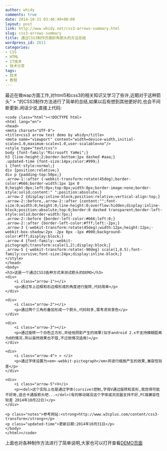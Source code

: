 ```yaml
---
author: whidy
comments: true
date: 2014-10-31 03:46:49+00:00
layout: post
link: http://www.whidy.net/css3-arrows-summary.html
slug: css3-arrows-summary
title: 通过CSS3制作页面折角箭头的方法总结
wordpress_id: 2611
categories:
- CSS
- HTML
- IT技术
- 技术分享
tags:
- 技术
- 教程
---
```


最近在做wap方面工作,对html5和css3的相关知识又学习了些许,近期对于这种箭头" > "的CSS3制作方法进行了简单的总结,如果以后有想到其他更好的,也会不间断更新.闲话少说,直接上代码:

    
    <code class="html"><!DOCTYPE html>
    <html lang="en">
    <head>
    <meta charset="UTF-8">
    <title>css3 arrow test demo by whidy</title>
    <meta name="viewport" content="width=device-width,initial-scale=1.0,maximum-scale=1.0,user-scalable=no"/>
    <style type="text/css">
    body {font-family:"Microsoft YaHei";}
    h3 {line-height:2;border-bottom:1px dashed #aaa;}
    .updated-time {font-size:14px;color:#999;}
    i {font-style:normal;}
    div {position:relative;}
    div p {padding-top:50px;}
    .arrow-1::after {-webkit-transform:rotate(45deg);border-color:#666;border-width:1px 1px 0 0;height:8px;left:0px;top:0px;width:8px;border-image:none;border-style:solid;content:" ";position:absolute;}
    .arrow-2 {display:inline-block;position:relative;vertical-align:top;}
    .arrow-2::before,.arrow-2::after {content:"";font-size:0;width:0;height:0;line-height:0;overflow:hidden;display:inline-block;position:absolute;top:0;border:0 dashed transparent;border-left-style:solid;border-width:7px;}
    .arrow-2::before {border-left-color:#666;left:0;}
    .arrow-2::after {border-left-color:#fff;left:-2px;}
    .arrow-3 {-webkit-transform:rotate(45deg);width:12px;height:12px;-webkit-box-shadow:2px -2px 0px -1px #000;background-color:#fff;display:block;}
    .arrow-4 {font-family:-webkit-pictograph;transform:scale(1,2);display:block;}
    .arrow-5 {-webkit-transform:rotate(-90deg) scale(1,0.5);font-family:cursive;font-size:24px;display:inline-block;}
    </style>
    </head>
    <body>
    <h3>这是一个通过CSS3各种方式来测试箭头的DEMO</h3>
    <div>
        <i class="arrow-1"></i>
        <p>通过写上边框和右边框形成的角度进行旋转,代码简单</p>
    </div>
    
    <div>
        <i class="arrow-2"></i>
        <p>通过两个三角形叠加形成一个箭头,代码较多,需考虑背景色</p>
    </div>
    
    <div>
        <i class="arrow-3"></i>
        <p>通过旋转一个白色正方形,并给他阴影产生的效果(似乎android 2.x不支持模糊距离为0的情况.所以虽然效果也不错,不过依情况适用)</p>
    </div>
    
    <div>
        <i class="arrow-4"> > </i>
        <p>通过字体设置为<em>-webkit-pictograph</em>并进行缩放产生的效果,兼容性较差</p>
    </div>
    
    <div>
        <i class="arrow-5">V</i>
        <p><del>这个实际上也是通过字体(cursive)控制,字母V通过旋转和变形,我觉得可能不好用,适合卡通版箭头吧...</del>(有的移动端没这个字体或浏览器支持不好,PC端兼容性较差 2014年10月22日)</p>
    </div>
    
    <p class="notes">参考网站:<strong>http://www.w3cplus.com/content/css3-transform</strong></p>
    <p class="updated-time">更新日期:2014年10月31日</p>
    </body>
    </html></code>
    


上面也对各种制作方法进行了简单说明,大家也可以打开查看[DEMO页面](http://www.whidy.net/demos/css3_arrows.html)
